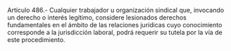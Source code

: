 
Artículo 486.- Cualquier trabajador u organización sindical que, invocando un derecho o interés legítimo, considere lesionados derechos fundamentales en el ámbito de las relaciones jurídicas cuyo conocimiento corresponde a la jurisdicción laboral, podrá requerir su tutela por la vía de este procedimiento.